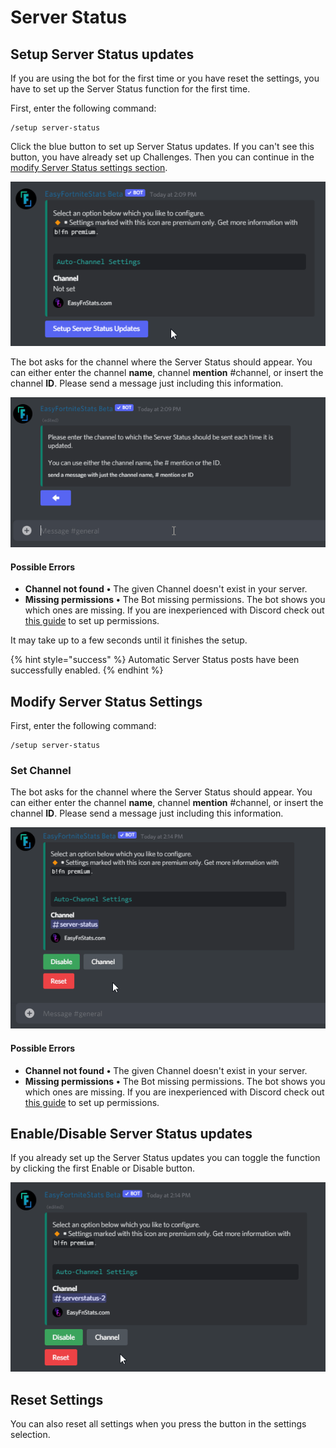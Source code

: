 # Server Status

## Setup Server Status updates

If you are using the bot for the first time or you have reset the settings, you have to set up the Server Status function for the first time.

First, enter the following command:

```
/setup server-status
```

Click the blue button to set up Server Status updates. If you can't see this button, you have already set up Challenges. Then you can continue in the [modify Server Status settings section](status.md#modify-server-status-settings).

![](../.gitbook/assets/9s6IMJKidd.gif)

The bot asks for the channel where the Server Status should appear. You can either enter the channel **name**, channel **mention** #channel, or insert the channel **ID**. Please send a message just including this information.

![](../.gitbook/assets/0majy0Bnvp.gif)

#### Possible Errors

* **Channel not found** **•** The given Channel doesn't exist in your server.
* **Missing permissions** **•** The Bot missing permissions. The bot shows you which ones are missing. If you are inexperienced with Discord check out [this guide](https://support.discord.com/hc/en-us/articles/206029707-How-do-I-set-up-Permissions-) to set up permissions.

It may take up to a few seconds until it finishes the setup.

{% hint style="success" %}
Automatic Server Status posts have been successfully enabled.
{% endhint %}

## Modify Server Status Settings

First, enter the following command:

```
/setup server-status
```

### Set Channel

The bot asks for the channel where the Server Status should appear. You can either enter the channel **name**, channel **mention** #channel, or insert the channel **ID**. Please send a message just including this information.

![](../.gitbook/assets/qYwFtHmU60.gif)

#### Possible Errors

* **Channel not found** **•** The given Channel doesn't exist in your server.
* **Missing permissions** **•** The Bot missing permissions. The bot shows you which ones are missing. If you are inexperienced with Discord check out [this guide](https://support.discord.com/hc/en-us/articles/206029707-How-do-I-set-up-Permissions-) to set up permissions.

## Enable/Disable Server Status updates

If you already set up the Server Status updates you can toggle the function by clicking the first Enable or Disable button.

![](../.gitbook/assets/9Hu065w2Yo.gif)

## Reset Settings

You can also reset all settings when you press the button in the settings selection.
